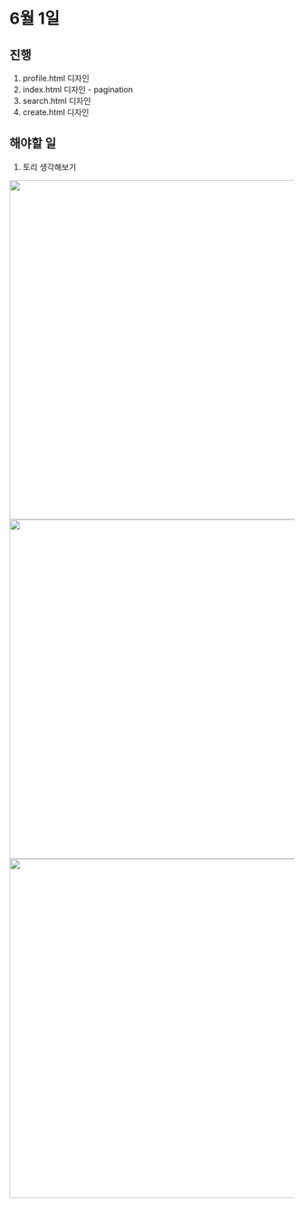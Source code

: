 # 6월 1일

## 진행
1. profile.html 디자인
2. index.html 디자인 - pagination
3. search.html 디자인
4. create.html 디자인

## 해야할 일    
1. 토리 생각해보기

<img src="../img/230601_1.png" width=600px>
<img src="../img/230601_2.png" width=600px>
<img src="../img/230601_3.png" width=600px>
